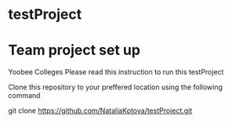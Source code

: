 # testProject
# Team project set up

Yoobee
Colleges
Please read this instruction to run this testProject

Clone this repository to your preffered location using the following command

git clone https://github.com/NataliaKotova/testProject.git

